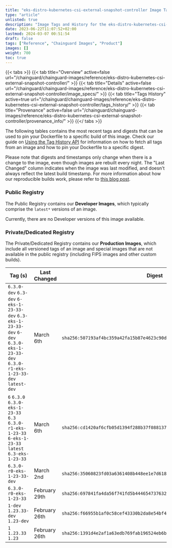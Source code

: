 ```yaml
---
title: "eks-distro-kubernetes-csi-external-snapshot-controller Image Tags History"
type: "article"
unlisted: true
description: "Image Tags and History for the eks-distro-kubernetes-csi-external-snapshot-controller Chainguard Image"
date: 2023-06-22T11:07:52+02:00
lastmod: 2024-03-07 00:51:54
draft: false
tags: ["Reference", "Chainguard Images", "Product"]
images: []
weight: 700
toc: true
---
```


{{< tabs >}}
{{< tab title="Overview" active=false url="/chainguard/chainguard-images/reference/eks-distro-kubernetes-csi-external-snapshot-controller/" >}}
{{< tab title="Details" active=false url="/chainguard/chainguard-images/reference/eks-distro-kubernetes-csi-external-snapshot-controller/image_specs/" >}}
{{< tab title="Tags History" active=true url="/chainguard/chainguard-images/reference/eks-distro-kubernetes-csi-external-snapshot-controller/tags_history/" >}}
{{< tab title="Provenance" active=false url="/chainguard/chainguard-images/reference/eks-distro-kubernetes-csi-external-snapshot-controller/provenance_info/" >}}
{{</ tabs >}}

The following tables contains the most recent tags and digests that can be used to pin your Dockerfile to a specific build of this image. Check our guide on [Using the Tag History API](/chainguard/chainguard-images/using-the-tag-history-api/) for information on how to fetch all tags from an image and how to pin your Dockerfile to a specific digest.

Please note that digests and timestamps only change when there is a change to the image, even though images are rebuilt every night. The "Last Changed" column indicates when the image was last modified, and doesn't always reflect the latest build timestamp. For more information about how our reproducible builds work, please refer to [this blog post](https://www.chainguard.dev/unchained/reproducing-chainguards-reproducible-image-builds).

### Public Registry
The Public Registry contains our **Developer Images**, which typically comprise the `latest*` versions of an image.

Currently, there are no Developer versions of this image available.

### Private/Dedicated Registry
The Private/Dedicated Registry contains our **Production Images**, which include all versioned tags of an image and special images that are not available in the public registry (including FIPS images and other custom builds).

| Tag (s)                                                                                                                                  | Last Changed  | Digest                                                                    |
|------------------------------------------------------------------------------------------------------------------------------------------|---------------|---------------------------------------------------------------------------|
|  `6.3.0-dev` `6.3-dev` `6-eks-1-23-33-dev` `6.3-eks-1-23-33-dev` `6-dev` `6.3.0-eks-1-23-33-dev` `6.3.0-r1-eks-1-23-33-dev` `latest-dev` | March 6th     | `sha256:507193af4bc359a42fa15b87e4623c90d09a99ec102169979ed71b8750e1eee4` |
|  `6` `6.3.0` `6.3.0-eks-1-23-33` `6.3` `6.3.0-r1-eks-1-23-33` `6-eks-1-23-33` `latest` `6.3-eks-1-23-33`                                 | March 6th     | `sha256:cd1420af6cfb05d1394f288b37f088137da49db22d360bcc5f4f586b48aa0986` |
|  `6.3.0-r0-eks-1-23-33-dev`                                                                                                              | March 2nd     | `sha256:35060823fd03a6361408b448ee1e7d618748c58521d0c4664f575a273cd12184` |
|  `6.3.0-r0-eks-1-23-33`                                                                                                                  | February 29th | `sha256:697841fa4da56f741fd5b444654737632ba388683c1b992fe76915b928a2f3e9` |
|  `1-dev` `1.23.33-dev` `1.23-dev`                                                                                                        | February 26th | `sha256:f66955b1af0c58cef43330b2da8e54bf496434cd957577c36a40a5d5a97dcdd9` |
|  `1` `1.23.33` `1.23`                                                                                                                    | February 26th | `sha256:1391d4e2af1a63edb769fab196524eb6b97c94d53109e85db43ce6749c69b156` |

